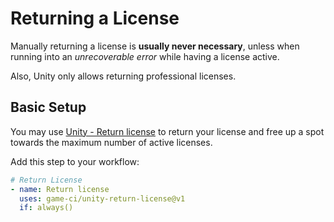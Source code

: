 # Returning a License

Manually returning a license is **usually never necessary**,
unless when running into an _unrecoverable error_ while having a license active.

Also, Unity only allows returning professional licenses.

## Basic Setup

You may use [Unity - Return license](https://github.com/marketplace/actions/unity-return-license)
to return your license and free up a spot towards the maximum number of active licenses.

Add this step to your workflow:

```yaml
# Return License
- name: Return license
  uses: game-ci/unity-return-license@v1
  if: always()
```
